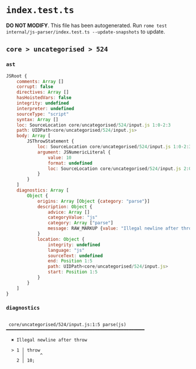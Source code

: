 # `index.test.ts`

**DO NOT MODIFY**. This file has been autogenerated. Run `rome test internal/js-parser/index.test.ts --update-snapshots` to update.

## `core > uncategorised > 524`

### `ast`

```javascript
JSRoot {
	comments: Array []
	corrupt: false
	directives: Array []
	hasHoistedVars: false
	integrity: undefined
	interpreter: undefined
	sourceType: "script"
	syntax: Array []
	loc: SourceLocation core/uncategorised/524/input.js 1:0-2:3
	path: UIDPath<core/uncategorised/524/input.js>
	body: Array [
		JSThrowStatement {
			loc: SourceLocation core/uncategorised/524/input.js 1:0-2:3
			argument: JSNumericLiteral {
				value: 10
				format: undefined
				loc: SourceLocation core/uncategorised/524/input.js 2:0-2:2
			}
		}
	]
	diagnostics: Array [
		Object {
			origins: Array [Object {category: "parse"}]
			description: Object {
				advice: Array []
				categoryValue: "js"
				category: Array ["parse"]
				message: RAW_MARKUP {value: "Illegal newline after throw"}
			}
			location: Object {
				integrity: undefined
				language: "js"
				sourceText: undefined
				end: Position 1:5
				path: UIDPath<core/uncategorised/524/input.js>
				start: Position 1:5
			}
		}
	]
}
```

### `diagnostics`

```

 core/uncategorised/524/input.js:1:5 parse(js) ━━━━━━━━━━━━━━━━━━━━━━━━━━━━━━━━━━━━━━━━━━━━━━━━━━━━━

  ✖ Illegal newline after throw

  > 1 │ throw
      │      ^
    2 │ 10;


```
